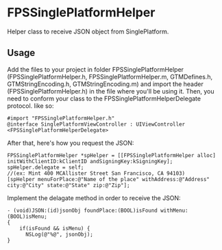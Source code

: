 FPSSinglePlatformHelper
=======================

Helper class to receive JSON object from SinglePlatform.

## Usage

Add the files to your project in folder FPSSinglePlatformHelper (FPSSinglePlatformHelper.h, FPSSinglePlatformHelper.m, GTMDefines.h, GTMStringEncoding.h, GTMStringEncoding.m) and import the header (FPSSinglePlatformHelper.h) in the file where you'll be using it. Then, you need to conform your class to the FPSSinglePlatformHelperDelegate protocol. like so:

    #import "FPSSinglePlatformHelper.h"
    @interface SinglePlatformViewController : UIViewController <FPSSinglePlatformHelperDelegate>
    
After that, here's how you request the JSON:

    FPSSinglePlatformHelper *spHelper = [[FPSSinglePlatformHelper alloc] initWithClientID:kClientID andSigningKey:kSigningKey];
    spHelper.delegate = self;
    //(ex: Mint 400 MCAllister Street San Francisco, CA 94103)
    [spHelper menuForPlace:@"Name of the place" withAddress:@"Address" city:@"City" state:@"State" zip:@"Zip"];
    
Implement the delagate method in order to receive the JSON:
    

    - (void)JSON:(id)jsonObj foundPlace:(BOOL)isFound withMenu:(BOOL)isMenu;
    {
        if(isFound && isMenu) {
          NSLog(@"%@", jsonObj);
    }
    
